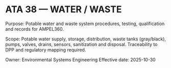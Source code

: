 # ATA 38 — WATER / WASTE

Purpose: Potable water and waste system procedures, testing, qualification and records for AMPEL360.

Scope: Potable water supply, storage, distribution, waste tanks (gray/black), pumps, valves, drains, sensors, sanitization and disposal. Traceability to DPP and regulatory mapping required.

Owner: Environmental Systems Engineering
Effective date: 2025-10-30
